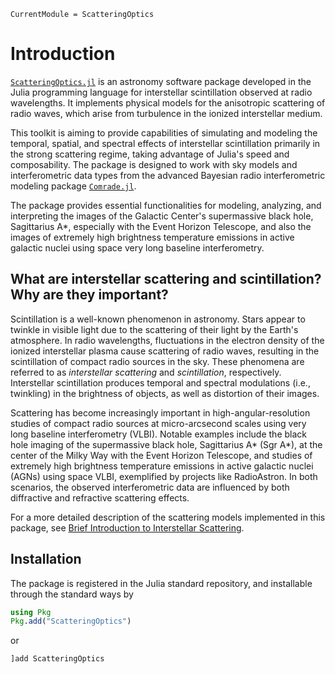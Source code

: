 ```@meta
CurrentModule = ScatteringOptics
```
# Introduction
[`ScatteringOptics.jl`](https://github.com/EHTJulia/ScatteringOptics.jl) is an astronomy software package developed in the Julia programming language for interstellar scintillation observed at radio wavelengths. It implements physical models for the anisotropic scattering of radio waves, which arise from turbulence in the ionized interstellar medium. 

This toolkit is aiming to provide capabilities of simulating and modeling the temporal, spatial, and spectral effects of interstellar scintillation primarily in the strong scattering regime, taking advantage of Julia's speed and composability. 
The package is designed to work with sky models and interferometric data types from the advanced Bayesian radio interferometric modeling package [`Comrade.jl`](https://github.com/ptiede/Comrade.jl).

The package provides essential functionalities for modeling, analyzing, and interpreting the images of the Galactic Center's supermassive black hole, Sagittarius A*, especially with the Event Horizon Telescope, and also the images of extremely high brightness temperature emissions in active galactic nuclei using space very long baseline interferometry.

## What are interstellar scattering and scintillation? Why are they important?
Scintillation is a well-known phenomenon in astronomy. Stars appear to twinkle in visible light due to the scattering of their light by the Earth's atmosphere. In radio wavelengths, fluctuations in the electron density of the ionized interstellar plasma cause scattering of radio waves, resulting in the scintillation of compact radio sources in the sky. These phenomena are referred to as *interstellar scattering* and *scintillation*, respectively. Interstellar scintillation produces temporal and spectral modulations (i.e., twinkling) in the brightness of objects, as well as distortion of their images.

Scattering has become increasingly important in high-angular-resolution studies of compact radio sources at micro-arcsecond scales using very long baseline interferometry (VLBI). Notable examples include the black hole imaging of the supermassive black hole, Sagittarius A* (Sgr A*), at the center of the Milky Way with the Event Horizon Telescope, and studies of extremely high brightness temperature emissions in active galactic nuclei (AGNs) using space VLBI, exemplified by projects like RadioAstron. 
In both scenarios, the observed interferometric data are influenced by both diffractive and refractive scattering effects.

For a more detailed description of the scattering models implemented in this package, see [Brief Introduction to Interstellar Scattering](@ref).

## Installation
The package is registered in the Julia standard repository, and installable through the standard ways by
```julia
using Pkg
Pkg.add("ScatteringOptics")
```
or
```julia
]add ScatteringOptics
```